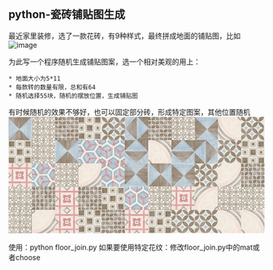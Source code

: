 ## python-瓷砖铺贴图生成

最近家里装修，选了一款花砖，有9种样式，最终拼成地面的铺贴图，比如
![image](https://github.com/travisjiang/floor_finish/blob/master/output/1503541579.jpg?raw=true)

为此写一个程序随机生成铺贴图案，选一个相对美观的用上：

	* 地面大小为5*11
	* 每款转的数量有限，总和有64
	* 随机选择55块，随机的摆放位置，生成铺贴图


有时候随机的效果不够好，也可以固定部分砖，形成特定图案，其他位置随机
![image](https://github.com/travisjiang/floor_finish/blob/master/output/1503541533.jpg?raw=true)

使用：python floor_join.py
如果要使用特定花纹：修改floor_join.py中的mat或者choose

